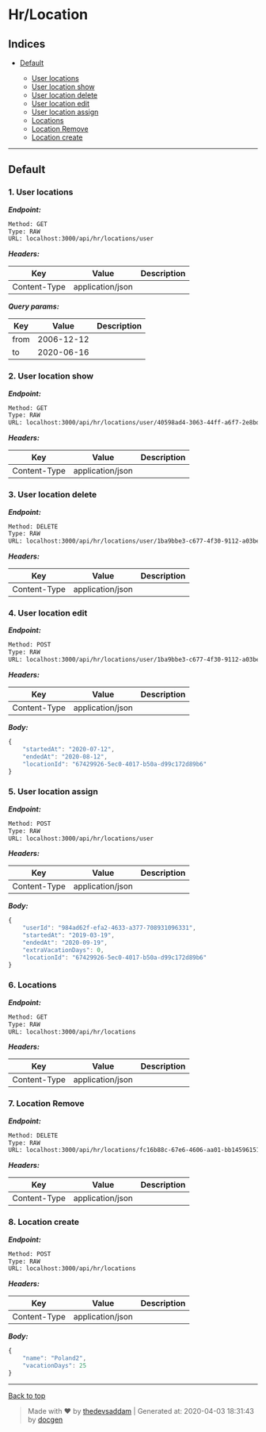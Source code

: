 
# Hr/Location



## Indices

* [Default](#default)

  * [User locations](#1-user-locations)
  * [User location show](#2-user-location-show)
  * [User location delete](#3-user-location-delete)
  * [User location edit](#4-user-location-edit)
  * [User location assign](#5-user-location-assign)
  * [Locations](#6-locations)
  * [Location Remove](#7-location-remove)
  * [Location create](#8-location-create)


--------


## Default



### 1. User locations



***Endpoint:***

```bash
Method: GET
Type: RAW
URL: localhost:3000/api/hr/locations/user
```


***Headers:***

| Key | Value | Description |
| --- | ------|-------------|
| Content-Type | application/json |  |



***Query params:***

| Key | Value | Description |
| --- | ------|-------------|
| from | 2006-12-12 |  |
| to | 2020-06-16 |  |



### 2. User location show



***Endpoint:***

```bash
Method: GET
Type: RAW
URL: localhost:3000/api/hr/locations/user/40598ad4-3063-44ff-a6f7-2e8bd1b60a6a
```


***Headers:***

| Key | Value | Description |
| --- | ------|-------------|
| Content-Type | application/json |  |



### 3. User location delete



***Endpoint:***

```bash
Method: DELETE
Type: RAW
URL: localhost:3000/api/hr/locations/user/1ba9bbe3-c677-4f30-9112-a03befa24eb6
```


***Headers:***

| Key | Value | Description |
| --- | ------|-------------|
| Content-Type | application/json |  |



### 4. User location edit



***Endpoint:***

```bash
Method: POST
Type: RAW
URL: localhost:3000/api/hr/locations/user/1ba9bbe3-c677-4f30-9112-a03befa24eb6
```


***Headers:***

| Key | Value | Description |
| --- | ------|-------------|
| Content-Type | application/json |  |



***Body:***

```js        
{
	"startedAt": "2020-07-12",
	"endedAt": "2020-08-12",
	"locationId": "67429926-5ec0-4017-b50a-d99c172d89b6"
}
```



### 5. User location assign



***Endpoint:***

```bash
Method: POST
Type: RAW
URL: localhost:3000/api/hr/locations/user
```


***Headers:***

| Key | Value | Description |
| --- | ------|-------------|
| Content-Type | application/json |  |



***Body:***

```js        
{
	"userId": "984ad62f-efa2-4633-a377-708931096331",
	"startedAt": "2019-03-19",
	"endedAt": "2020-09-19",
	"extraVacationDays": 0,
	"locationId": "67429926-5ec0-4017-b50a-d99c172d89b6"
}
```



### 6. Locations



***Endpoint:***

```bash
Method: GET
Type: RAW
URL: localhost:3000/api/hr/locations
```


***Headers:***

| Key | Value | Description |
| --- | ------|-------------|
| Content-Type | application/json |  |



### 7. Location Remove



***Endpoint:***

```bash
Method: DELETE
Type: RAW
URL: localhost:3000/api/hr/locations/fc16b88c-67e6-4606-aa01-bb1459615123
```


***Headers:***

| Key | Value | Description |
| --- | ------|-------------|
| Content-Type | application/json |  |



### 8. Location create



***Endpoint:***

```bash
Method: POST
Type: RAW
URL: localhost:3000/api/hr/locations
```


***Headers:***

| Key | Value | Description |
| --- | ------|-------------|
| Content-Type | application/json |  |



***Body:***

```js        
{
	"name": "Poland2",
	"vacationDays": 25
}
```



---
[Back to top](#hrlocation)
> Made with &#9829; by [thedevsaddam](https://github.com/thedevsaddam) | Generated at: 2020-04-03 18:31:43 by [docgen](https://github.com/thedevsaddam/docgen)
